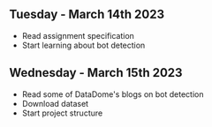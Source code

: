 ## Tuesday - March 14th 2023
- Read assignment specification
- Start learning about bot detection

## Wednesday - March 15th 2023
- Read some of DataDome's blogs on bot detection
- Download dataset
- Start project structure
